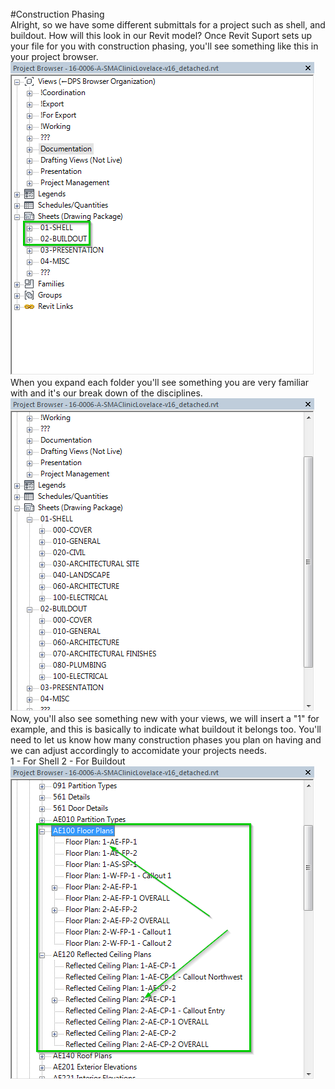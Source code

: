 
<br>
#Construction Phasing 
<br>
Alright, so we have some different submittals for a project such as shell, and buildout. How will this look in our Revit model? Once Revit Suport sets up your file for you with construction phasing, you'll see something like this in your project browser. 
<br>
<img src="images/6/PB_Shell_Buildout.png">
<br> 
When you expand each folder you'll see something you are very familiar with and it's our break down of the disciplines. 
<br>
<img src="images/6/PB_Breakdown.png">
<br>
Now, you'll also see something new with your views, we will insert a "1" for example, and this is basically to indicate what buildout it belongs too. You'll need to let us know how many construction phases you plan on having and we can adjust accordingly to accomidate your projects needs.  
<br>
1 - For Shell
2 - For Buildout
<br>
<img src="images/6/PB_Views.png">
<br>
